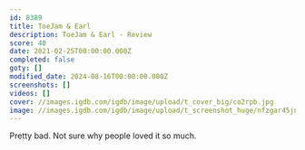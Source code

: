 ```yaml
---
id: 8389
title: ToeJam & Earl
description: ToeJam & Earl - Review
score: 40
date: 2021-02-25T00:00:00.000Z
completed: false
goty: []
modified_date: 2024-08-16T00:00:00.000Z
screenshots: []
videos: []
cover: //images.igdb.com/igdb/image/upload/t_cover_big/co2rpb.jpg
image: //images.igdb.com/igdb/image/upload/t_screenshot_huge/nfzgar45jnts7wqin9p6.jpg
---
```

Pretty bad. Not sure why people loved it so much.
